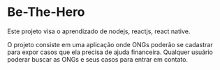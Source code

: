 # Be-The-Hero

Este projeto visa o aprendizado de nodejs, reactjs, react native.

O projeto consiste em uma aplicação onde ONGs poderão se cadastrar para expor casos que ela precisa de ajuda financeira.
Qualquer usuário poderar buscar as ONGs e seus casos para entrar em contato.